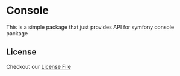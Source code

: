 # Console
This is a simple package that just provides API for symfony console package

## License
Checkout our [License File](LICENSE)